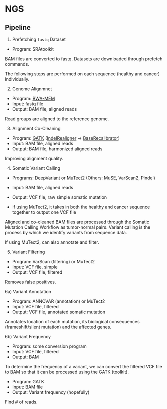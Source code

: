 # NGS

## Pipeline
1) Prefetching `fastq` Dataset

  - Program: SRAtoolkit
  
BAM files are converted to fastq. Datasets are downloaded through prefetch commands.

The following steps are performed on each sequence (healthy and cancer) individually.

2) Genome Alignmnet

  - Program: [BWA-MEM](https://github.com/lh3/bwa)
  - Input: fastq file
  - Output: BAM file, aligned reads
  
Read groups are aligned to the reference genome.

3) Alignment Co-Cleaning

  - Program: [GATK](https://software.broadinstitute.org/gatk/) ([IndelRealigner](https://software.broadinstitute.org/gatk/documentation/tooldocs/3.8-0/org_broadinstitute_gatk_tools_walkers_indels_IndelRealigner.php) -> [BaseRecalibrator](https://gatk.broadinstitute.org/hc/en-us/articles/360036898312-BaseRecalibrator))
  - Input: BAM file, aligned reads
  - Output: BAM file, harmonized aligned reads
  
Improving alignment quality.

4) Somatic Variant Calling

  - Programs: [DeepVariant](https://github.com/google/deepvariant) or [MuTect2](https://gatk.broadinstitute.org/hc/en-us/articles/360047232772--Notebook-Intro-to-using-Mutect2-for-somatic-data) (Others: MuSE, VarScan2, Pindel)
  - Input: BAM file, aligned reads
  - Output: VCF file, raw simple somatic mutation
  
  - If using MuTect2, it takes in both the healthy and cancer sequence together to output one VCF file
  
Aligned and co-cleaned BAM files are processed through the Somatic Mutation Calling Workflow as tumor-normal pairs. Variant calling is the process by which we identify variants from sequence data.

If using MuTect2, can also annotate and filter.

5) Variant Filtering

  - Program: VarScan (filtering) or MuTect2
  - Input: VCF file, simple
  - Output: VCF file, filtered
  
Removes false positives.
  
6a) Variant Annotation

  - Program: ANNOVAR (annotation) or MuTect2
  - Input: VCF file, filtered
  - Output: VCF file, annotated somatic mutation
  
Annotates location of each mutation, its biological consequences (frameshift/silent mutation) and the affected genes.

6b) Variant Frequency

  - Program: some conversion program
  - Input: VCF file, filtered
  - Output: BAM

To determine the frequency of a variant, we can convert the filtered VCF file to BAM so that it can be processed using the GATK (toolkit).

  - Program: GATK
  - Input: BAM file
  - Output: Variant frequency (hopefully)

Find # of reads.
